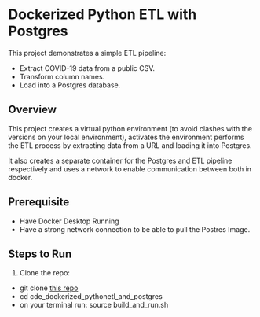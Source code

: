 # Dockerized Python ETL with Postgres

This project demonstrates a simple ETL pipeline:
- Extract COVID-19 data from a public CSV.
- Transform column names.
- Load into a Postgres database.

## Overview

This project creates a virtual python environment (to avoid clashes with the versions on your local environment), activates the environment performs the ETL process by extracting data from a URL and loading it into Postgres.

It also creates a separate container for the Postgres and ETL pipeline respectively and uses a network to enable communication between both in docker.

## Prerequisite
- Have Docker Desktop Running
- Have a strong network connection to be able to pull the Postres Image.

## Steps to Run

1. Clone the repo:
- git clone [this repo](https://github.com/gBEN1-bit/cde_dockerized_pythonetl_and_postgres.git)
- cd cde_dockerized_pythonetl_and_postgres
- on your terminal run: source build_and_run.sh